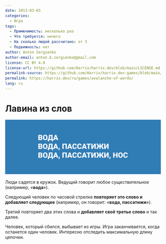 ```yaml
---
date: 2013-03-03
categories:
  - Игра
tags:
  - Применимость: несколько раз
  - Что требуется: ничего
  - На сколько людей рассчитано: от 3
  - Подвижность: нет
author: Anton Sergienko
author-email: anton.b.sergienko@gmail.com
license: CC BY 4.0
license-url: https://github.com/Harrix/harrix.dev/blob/main/LICENSE.md
permalink-source: https://github.com/Harrix/harrix.dev-games/blob/main/avalanche-of-words/avalanche-of-words.md
permalink: https://harrix.dev/ru/games/avalanche-of-words/
lang: ru
---
```


# Лавина из слов

![Featured image](featured-image.svg)

Люди садятся в кружок. Ведущий говорит любое существительное (например, «**вода**»).

Следующий человек по часовой стрелке **повторяет это слово и добавляет следующее** (например, он говорит: «**вода, пассатижи**»).

Третий повторяет два этих слова и **добавляет своё третье слово** и так далее.

Человек, который сбился, выбывает из игры. Игра заканчивается, когда останется один человек. Интересно отследить максимальную длину цепочки.
